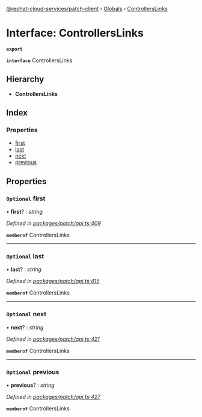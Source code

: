 [@redhat-cloud-services/patch-client](../README.md) › [Globals](../globals.md) › [ControllersLinks](controllerslinks.md)

# Interface: ControllersLinks

**`export`** 

**`interface`** ControllersLinks

## Hierarchy

* **ControllersLinks**

## Index

### Properties

* [first](controllerslinks.md#optional-first)
* [last](controllerslinks.md#optional-last)
* [next](controllerslinks.md#optional-next)
* [previous](controllerslinks.md#optional-previous)

## Properties

### `Optional` first

• **first**? : *string*

*Defined in [packages/patch/api.ts:409](https://github.com/RedHatInsights/javascript-clients/blob/9192949/packages/patch/api.ts#L409)*

**`memberof`** ControllersLinks

___

### `Optional` last

• **last**? : *string*

*Defined in [packages/patch/api.ts:415](https://github.com/RedHatInsights/javascript-clients/blob/9192949/packages/patch/api.ts#L415)*

**`memberof`** ControllersLinks

___

### `Optional` next

• **next**? : *string*

*Defined in [packages/patch/api.ts:421](https://github.com/RedHatInsights/javascript-clients/blob/9192949/packages/patch/api.ts#L421)*

**`memberof`** ControllersLinks

___

### `Optional` previous

• **previous**? : *string*

*Defined in [packages/patch/api.ts:427](https://github.com/RedHatInsights/javascript-clients/blob/9192949/packages/patch/api.ts#L427)*

**`memberof`** ControllersLinks
